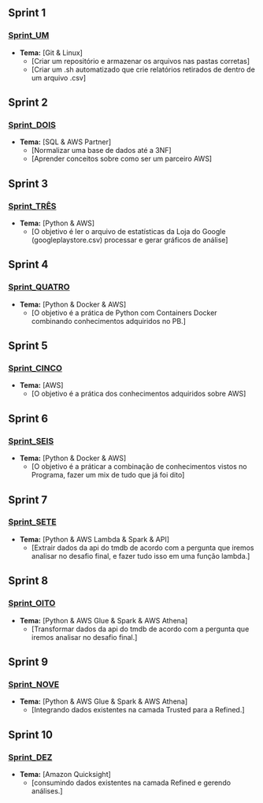 ## Sprint 1
### [Sprint_UM](./Sprint%201/)
- **Tema:** [Git & Linux]
  - [Criar um repositório e armazenar os arquivos nas pastas corretas]
  - [Criar um .sh automatizado que crie relatórios retirados de dentro de um arquivo .csv]



## Sprint 2
### [Sprint_DOIS](./Sprint%202/)
- **Tema:** [SQL & AWS Partner]
  - [Normalizar uma base de dados até a 3NF]
  - [Aprender conceitos sobre como ser um parceiro AWS]

## Sprint 3
### [Sprint_TRÊS](./Sprint%203/)
- **Tema:** [Python & AWS]
  - [O objetivo é ler o arquivo de estatísticas da Loja do Google (googleplaystore.csv) processar e gerar gráficos de análise]

## Sprint 4
### [Sprint_QUATRO](./Sprint%204/)
- **Tema:** [Python & Docker & AWS]
  - [O objetivo é a prática de Python com Containers Docker combinando conhecimentos adquiridos no PB.]

## Sprint 5
### [Sprint_CINCO](./Sprint%205/)
- **Tema:** [AWS]
  - [O objetivo é a prática dos conhecimentos adquiridos sobre AWS]

## Sprint 6
### [Sprint_SEIS](./Sprint%206/)
- **Tema:** [Python & Docker & AWS]
  - [O objetivo é a práticar a combinação de conhecimentos vistos no Programa, fazer um mix de tudo que já foi dito]

## Sprint 7
### [Sprint_SETE](./Sprint%207/)
- **Tema:** [Python & AWS Lambda & Spark & API]
  - [Extrair dados da api do tmdb de acordo com a pergunta que iremos analisar no desafio final, e fazer tudo isso em uma função lambda.]

## Sprint 8
### [Sprint_OITO](./Sprint%208/)
- **Tema:** [Python & AWS Glue & Spark & AWS Athena]
  - [Transformar dados da api do tmdb de acordo com a pergunta que iremos analisar no desafio final.]

## Sprint 9
### [Sprint_NOVE](./Sprint%209/)
- **Tema:** [Python & AWS Glue & Spark & AWS Athena]
  - [Integrando dados existentes na camada Trusted para a Refined.]

## Sprint 10
### [Sprint_DEZ](./Sprint%2010/)
- **Tema:** [Amazon Quicksight]
  - [consumindo dados existentes na camada Refined e gerendo análises.]
